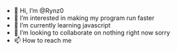 - 👋 Hi, I’m @Rynz0
- 👀 I’m interested in making my program run faster
- 🌱 I’m currently learning javascript
- 💞️ I’m looking to collaborate on nothing right now sorry
- 📫 How to reach me 

<!---
Rynz0/Rynz0 is a ✨ special ✨ repository because its `README.md` (this file) appears on your GitHub profile.
You can click the Preview link to take a look at your changes.
--->
